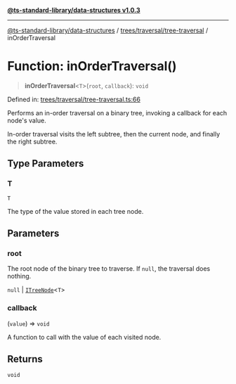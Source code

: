 [**@ts-standard-library/data-structures v1.0.3**](../../../../README.md)

***

[@ts-standard-library/data-structures](../../../../modules.md) / [trees/traversal/tree-traversal](../README.md) / inOrderTraversal

# Function: inOrderTraversal()

> **inOrderTraversal**\<`T`\>(`root`, `callback`): `void`

Defined in: [trees/traversal/tree-traversal.ts:66](https://github.com/gabaudette/ts-stdlib/blob/f3564012967e497619352a1e83b33c59ea25d02c/packages/data-structures/src/trees/traversal/tree-traversal.ts#L66)

Performs an in-order traversal on a binary tree, invoking a callback for each node's value.

In-order traversal visits the left subtree, then the current node, and finally the right subtree.

## Type Parameters

### T

`T`

The type of the value stored in each tree node.

## Parameters

### root

The root node of the binary tree to traverse. If `null`, the traversal does nothing.

`null` | [`ITreeNode`](../../../tree-node/interfaces/ITreeNode.md)\<`T`\>

### callback

(`value`) => `void`

A function to call with the value of each visited node.

## Returns

`void`

